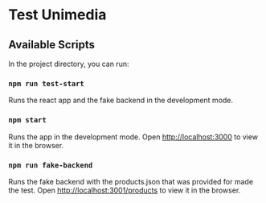 # Test Unimedia

## Available Scripts

In the project directory, you can run:

### `npm run test-start`
Runs the react app and the fake backend in the development mode.

### `npm start`
Runs the app in the development mode.
Open [http://localhost:3000](http://localhost:3000) to view it in the browser.

### `npm run fake-backend`
Runs the fake backend with the products.json that was provided for made the test.
Open [http://localhost:3001/products](http://localhost:3001/products) to view it in the browser.
